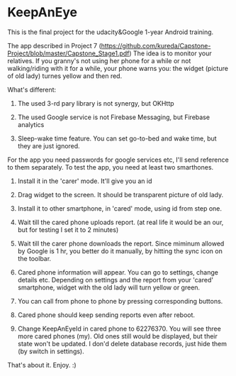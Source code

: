 # KeepAnEye
This is the final project for the udacity&Google 1-year Android training.

The app described in Project 7 (https://github.com/kureda/Capstone-Project/blob/master/Capstone_Stage1.pdf)
The idea is to monitor your relatives. If you granny's not using her phone for a while or not walking/riding
with it for a while, your phone warns you: the widget (picture of old lady) turnes yellow and then red.

What's different:

1. The used 3-rd pary library is not synergy, but OKHttp

2. The used Google service is not Firebase Messaging, but Firebase analytics

3. Sleep-wake time feature. You can set go-to-bed and wake time, but they are just ignored.

For the app you need passwords for google services etc, I'll send reference to them separately.
To test the app, you need at least two smarthones.

1. Install it in the 'carer' mode. It'll give you an id

2. Drag widget to the screen. It should be transparent picture of old lady.

2. Install it to other smartphone, in 'cared' mode, using id from step one.

3. Wait till the cared phone uploads report. (at real life it would be an our, but for testing I set it to 2 minutes)

4. Wait till the carer phone downloads the report. Since miminum allowed by Google is 1 hr, you better do it manually,
by hitting the sync icon on the toolbar.

5. Cared phone information will appear. You can go to settings, change details etc. Depending on settings and the report
from your 'cared' smartphone, widget with the old lady will  turn yellow or green.

6. You can call from phone to phone by pressing corresponding buttons. 

7. Cared phone should keep sending reports even after reboot.

8. Change KeepAnEyeId in cared phone to 62276370. You will see three more cared phones (my). Old ones still would be displayed,
but their state won't be updated. I don'd delete database records, just hide them (by switch in settings).

That's about it. Enjoy. :)
